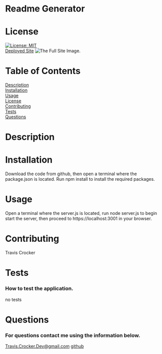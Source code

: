 
# Readme Generator
# License
[![License: MIT](https://img.shields.io/badge/License-MIT-yellow.svg)](https://opensource.org/licenses/MIT)<br>
[Deployed Site](https://rocky-ravine-86294.herokuapp.com/)
![The Full Site Image.](.assets/images/noteTaker.PNG)
# Table of Contents
[Description](#description)<br>
[Installation](#installation)<br>
[Usage](#usage)<br>
[License](#license)<br>
[Contributing](#contributing)<br>
[Tests](#tests)<br>
[Questions](#questions)<br>
# Description
# Installation
Download the code from github, then open a terminal where the package.json is located. Run npm install to install the required packages.
# Usage
Open a terminal where the server.js is located, run node server.js to begin start the server, then proceed to https://localhost:3001 in your browser.
# Contributing
Travis Crocker
# Tests
### How to test the application.
no tests
# Questions
### For questions contact me using the information below.
Travis.Crocker.Dev@gmail.com [github](https://Github.com/tmcrocker89)
